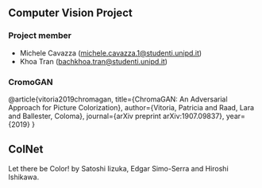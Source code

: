 ## Computer Vision Project


### Project member

- Michele Cavazza (michele.cavazza.1@studenti.unipd.it)
- Khoa Tran (bachkhoa.tran@studenti.unipd.it)


### CromoGAN

@article{vitoria2019chromagan,
  title={ChromaGAN: An Adversarial Approach for Picture Colorization},
  author={Vitoria, Patricia and Raad, Lara and Ballester, Coloma},
  journal={arXiv preprint arXiv:1907.09837},
  year={2019}
}

## ColNet

Let there be Color! by Satoshi Iizuka, Edgar Simo-Serra and Hiroshi 
Ishikawa.
